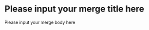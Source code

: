 <!---
Please input title and body for your merge.
The first line starts with '#' will be treated as title (required).
The rest lines will be treated as body (optional).
-->
# Please input your merge title here

Please input your merge body here

